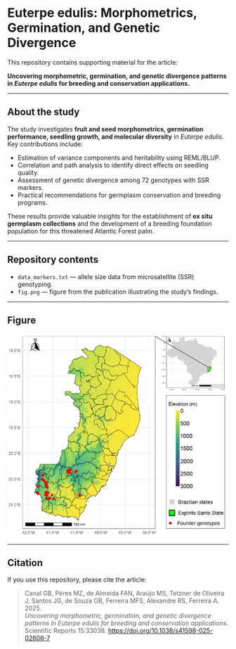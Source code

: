 # Euterpe edulis: Morphometrics, Germination, and Genetic Divergence

This repository contains supporting material for the article:

**Uncovering morphometric, germination, and genetic divergence patterns in _Euterpe edulis_ for breeding and conservation applications.**

---

## About the study

The study investigates **fruit and seed morphometrics, germination performance, seedling growth, and molecular diversity** in *Euterpe edulis*.  
Key contributions include:

- Estimation of variance components and heritability using REML/BLUP.  
- Correlation and path analysis to identify direct effects on seedling quality.  
- Assessment of genetic divergence among 72 genotypes with SSR markers.  
- Practical recommendations for germplasm conservation and breeding programs.  

These results provide valuable insights for the establishment of **ex situ germplasm collections** and the development of a breeding foundation population for this threatened Atlantic Forest palm.

---

## Repository contents

- `data_markers.txt` — allele size data from microsatellite (SSR) genotyping.  
- `fig.png` — figure from the publication illustrating the study’s findings.  

---

## Figure

![Overview of results](fig.png)

---

## Citation

If you use this repository, please cite the article:

> Canal GB, Péres MZ, de Almeida FAN, Araújo MS, Tetzner de Oliveira J, Santos JG, de Souza GB, Ferreira MFS, Alexandre RS, Ferreira A. 2025.  
> *Uncovering morphometric, germination, and genetic divergence patterns in Euterpe edulis for breeding and conservation applications.*  
> Scientific Reports 15:33038. https://doi.org/10.1038/s41598-025-02606-7
